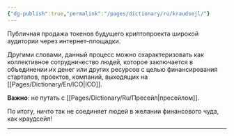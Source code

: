 ```yaml
---
{"dg-publish":true,"permalink":"/pages/dictionary/ru/kraudsejl/"}
---
```



Публичная продажа токенов будущего криптопроекта широкой аудитории через интернет-площадки.

Другими словами, данный процесс можно охарактеризовать как коллективное сотрудничество людей, которое заключается в объединении их денег или других ресурсов с целью финансирования стартапов, проектов, компаний, выходящих на [[Pages/Dictionary/En/ICO\|ICO]].

**Важно**: не путать с [[Pages/Dictionary/Ru/Пресейл\|пресейлом]].

По итогу, ничто так не соединяет людей в желании финансового чуда, как краудсейл!

* * *
